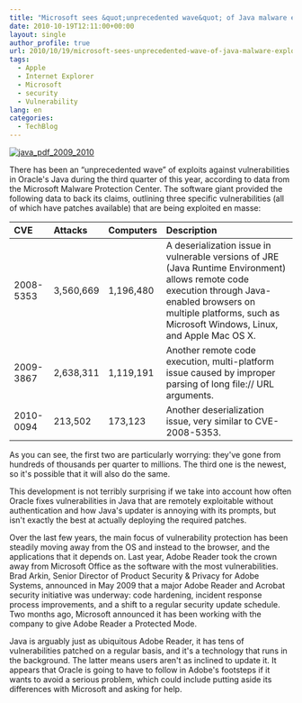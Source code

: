 ```yaml
---
title: "Microsoft sees &quot;unprecedented wave&quot; of Java malware exploits"
date: 2010-10-19T12:11:00+00:00
layout: single
author_profile: true
url: 2010/10/19/microsoft-sees-unprecedented-wave-of-java-malware-exploits/
tags:
  - Apple
  - Internet Explorer
  - Microsoft
  - security
  - Vulnerability
lang: en
categories: 
  - TechBlog
---
```

[![java_pdf_2009_2010](http://lh4.ggpht.com/_vaUVXcmC3OI/TL2D-xuPw8I/AAAAAAAACwQ/UjLeamlTWz8/java_pdf_2009_2010_thumb%5B1%5D.jpg?imgmax=800 "java_pdf_2009_2010")](http://lh6.ggpht.com/_vaUVXcmC3OI/TL2D9XP7LUI/AAAAAAAACwM/MKkVYRuzTkI/s1600-h/java_pdf_2009_2010%5B3%5D.jpg)

There has been an “unprecedented wave” of exploits against vulnerabilities in Oracle's Java during the third quarter of this year, according to data from the Microsoft Malware Protection Center. The software giant provided the following data to back its claims, outlining three specific vulnerabilities (all of which have patches available) that are being exploited en masse:</p> 

|      CVE|Attacks|Computers|Description|
|:----|:----|:----|:----|
|      2008-5353|3,560,669|1,196,480|A deserialization issue in vulnerable versions of JRE (Java Runtime Environment) allows remote code execution through Java-enabled browsers on multiple platforms, such as Microsoft Windows, Linux, and Apple Mac OS X.|
|      2009-3867|2,638,311|1,119,191|Another remote code execution, multi-platform issue caused by improper parsing of long file:// URL arguments.|
|      2010-0094|213,502|173,123|Another deserialization issue, very similar to CVE-2008-5353.|


As you can see, the first two are particularly worrying: they've gone from hundreds of thousands per quarter to millions. The third one is the newest, so it's possible that it will also do the same.

This development is not terribly surprising if we take into account how often Oracle fixes vulnerabilities in Java that are remotely exploitable without authentication and how Java's updater is annoying with its prompts, but isn't exactly the best at actually deploying the required patches.

Over the last few years, the main focus of vulnerability protection has been steadily moving away from the OS and instead to the browser, and the applications that it depends on. Last year, Adobe Reader took the crown away from Microsoft Office as the software with the most vulnerabilities. Brad Arkin, Senior Director of Product Security & Privacy for Adobe Systems, announced in May 2009 that a major Adobe Reader and Acrobat security initiative was underway: code hardening, incident response process improvements, and a shift to a regular security update schedule. Two months ago, Microsoft announced it has been working with the company to give Adobe Reader a Protected Mode.

Java is arguably just as ubiquitous Adobe Reader, it has tens of vulnerabilities patched on a regular basis, and it's a technology that runs in the background. The latter means users aren't as inclined to update it. It appears that Oracle is going to have to follow in Adobe's footsteps if it wants to avoid a serious problem, which could include putting aside its differences with Microsoft and asking for help.